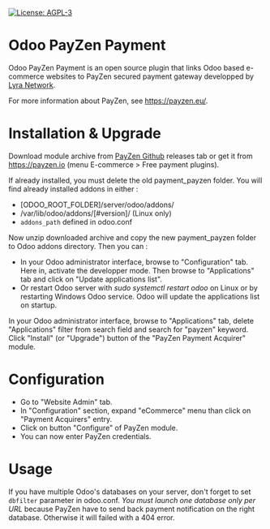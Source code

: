 [![License: AGPL-3](https://img.shields.io/badge/licence-AGPL--3-blue.svg "License: AGPL-3")](http://www.gnu.org/licenses/agpl-3.0-standalone.html)

# Odoo PayZen Payment

Odoo PayZen Payment is an open source plugin that links Odoo based e-commerce websites to PayZen secured payment gateway developped by [Lyra Network](https://www.lyra-network.com/).

For more information about PayZen, see https://payzen.eu/.

# Installation & Upgrade
Download module archive from [PayZen Github](https://github.com/payzen/plugin-odoo) releases tab or get it from https://payzen.io (menu E-commerce > Free payment plugins).

If already installed, you must delete the old payment_payzen folder. You will find already installed addons in either :

* [ODOO_ROOT_FOLDER]/server/odoo/addons/
* /var/lib/odoo/addons/[#version]/ (Linux only)
* `addons_path` defined in odoo.conf

Now unzip downloaded archive and copy the new payment_payzen folder to Odoo addons directory. Then you can :

* In your Odoo administrator interface, browse to "Configuration" tab. Here in, activate the developper mode. Then browse to "Applications" tab and click on "Update applications list".
* Or restart Odoo server with *sudo systemctl restart odoo* on Linux or by restarting Windows Odoo service. Odoo will update the applications list on startup.

In your Odoo administrator interface, browse to "Applications" tab, delete "Applications" filter from search field and search for "payzen" keyword. Click
"Install" (or "Upgrade") button of the "PayZen Payment Acquirer" module.

# Configuration

- Go to "Website Admin" tab.
- In "Configuration" section, expand "eCommerce" menu than click on "Payment Acquirers" entry.
- Click on button "Configure" of PayZen module.
- You can now enter PayZen credentials.

# Usage

If you have multiple Odoo's databases on your server, don't forget to set `dbfilter` parameter in odoo.conf. _You must launch one database only per URL_ because PayZen have to send back payment notification on the right database. Otherwise it will failed with a 404 error.
